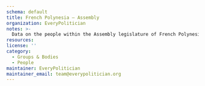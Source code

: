 ```yaml
---
schema: default
title: French Polynesia — Assembly
organization: EveryPolitician
notes: >-
  Data on the people within the Assembly legislature of French Polynesia.
resources:
license: ''
category:
  - Groups & Bodies
  - People
maintainer: EveryPolitician
maintainer_email: team@everypolitician.org
---
```

